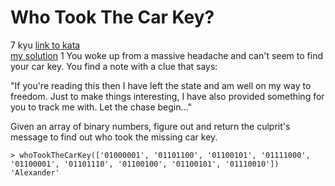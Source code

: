 # Who Took The Car Key?
7 kyu
[link to kata](https://www.codewars.com/kata/57a23c2acf1fa514d0001034/train/javascript)
<br>
[my solution](./kata.js)
1
You woke up from a massive headache and can't seem to find your car key. You find a note with a clue that says:

"If you're reading this then I have left the state and am well on my way to freedom. Just to make things interesting, I have also provided something for you to track me with. Let the chase begin..."

Given an array of binary numbers, figure out and return the culprit's message to find out who took the missing car key.

```
> whoTookTheCarKey(['01000001', '01101100', '01100101', '01111000', '01100001', '01101110', '01100100', '01100101', '01110010'])
'Alexander'

```